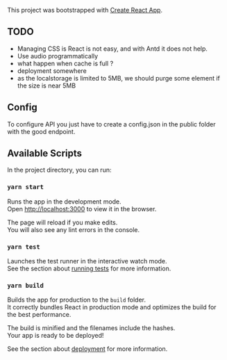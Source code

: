This project was bootstrapped with [Create React App](https://github.com/facebook/create-react-app).

## TODO
- Managing CSS is React is not easy, and with Antd it does not help.
- Use audio programmatically
- what happen when cache is full ?
- deployment somewhere
- as the localstorage is limited to 5MB, we should purge some element if the size is near 5MB

## Config
To configure API you just have to create a config.json in the public folder with the good endpoint.

## Available Scripts

In the project directory, you can run:

### `yarn start`

Runs the app in the development mode.<br />
Open [http://localhost:3000](http://localhost:3000) to view it in the browser.

The page will reload if you make edits.<br />
You will also see any lint errors in the console.

### `yarn test`

Launches the test runner in the interactive watch mode.<br />
See the section about [running tests](https://facebook.github.io/create-react-app/docs/running-tests) for more information.

### `yarn build`

Builds the app for production to the `build` folder.<br />
It correctly bundles React in production mode and optimizes the build for the best performance.

The build is minified and the filenames include the hashes.<br />
Your app is ready to be deployed!

See the section about [deployment](https://facebook.github.io/create-react-app/docs/deployment) for more information.
